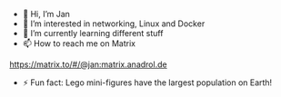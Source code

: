 - 👋 Hi, I’m Jan
- 👀 I’m interested in networking, Linux and Docker
- 🌱 I’m currently learning different stuff
- 📫 How to reach me on Matrix

https://matrix.to/#/@jan:matrix.anadrol.de

- ⚡ Fun fact: Lego mini-figures have the largest population on Earth!

<!---
jvnchnr/jvnchnr is a ✨ special ✨ repository because its `README.md` (this file) appears on your GitHub profile.
You can click the Preview link to take a look at your changes.
--->

